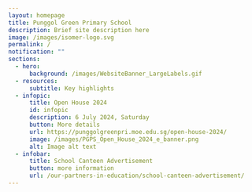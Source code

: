 ```yaml
---
layout: homepage
title: Punggol Green Primary School
description: Brief site description here
image: /images/isomer-logo.svg
permalink: /
notification: ""
sections:
  - hero:
      background: /images/WebsiteBanner_LargeLabels.gif
  - resources:
      subtitle: Key highlights
  - infopic:
      title: Open House 2024
      id: infopic
      description: 6 July 2024, Saturday
      button: More details
      url: https://punggolgreenpri.moe.edu.sg/open-house-2024/
      image: /images/PGPS_Open_House_2024_e_banner.png
      alt: Image alt text
  - infobar:
      title: School Canteen Advertisement
      button: more information
      url: /our-partners-in-education/school-canteen-advertisement/
---
```

